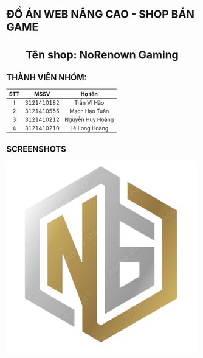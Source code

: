 # ĐỒ ÁN WEB NÂNG CAO - SHOP BÁN GAME

<h1 align="center">Tên shop: NoRenown Gaming</h1>

## THÀNH VIÊN NHÓM: 

| STT  | MSSV | Họ tên |
| :-------------: | :-------------: | :-------------: |
| l  | 3121410182  | Trần Vĩ Hào  |
| 2  | 3121410555  | Mạch Hạo Tuấn  |
| 3  | 3121410212  | Nguyễn Huy Hoàng  |
| 4  | 3121410210  | Lê Long Hoàng  |

## SCREENSHOTS

<img src="/assets/img/logo.png">
